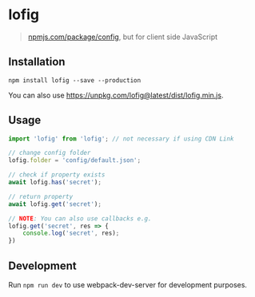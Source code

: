 # lofig

> [npmjs.com/package/config](https://npmjs.com/package/config), but for client side JavaScript

## Installation

`npm install lofig --save --production`

You can also use https://unpkg.com/lofig@latest/dist/lofig.min.js.

## Usage

```js
import 'lofig' from 'lofig'; // not necessary if using CDN Link

// change config folder
lofig.folder = 'config/default.json';

// check if property exists
await lofig.has('secret');

// return property
await lofig.get('secret');

// NOTE: You can also use callbacks e.g.
lofig.get('secret', res => {
	console.log('secret', res);
})
```

## Development

Run `npm run dev` to use webpack-dev-server for development purposes.
